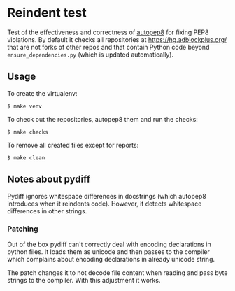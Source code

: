# Reindent test

Test of the effectiveness and correctness of
[autopep8](https://pypi.python.org/pypi/autopep8) for fixing PEP8
violations. By default it checks all repositories at https://hg.adblockplus.org/
that are not forks of other repos and that contain Python code beyond
`ensure_dependencies.py` (which is updated automatically).

## Usage

To create the virtualenv:

    $ make venv

To check out the repositories, autopep8 them and run the checks:

    $ make checks

To remove all created files except for reports:

    $ make clean

## Notes about pydiff

Pydiff ignores whitespace differences in docstrings (which autopep8 introduces
when it reindents code). However, it detects whitespace differences in other strings.

### Patching

Out of the box pydiff can't correctly deal with encoding declarations
in python files. It loads them as unicode and then passes to the compiler
which complains about encoding declarations in already unicode string.

The patch changes it to not decode file content when reading and pass byte
strings to the compiler. With this adjustment it works.
